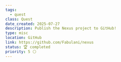 ```yaml
---
tags:
  - quest
class: Quest
date_created: 2025-07-27
description: Publish the Nexus project to GitHub!
type: misc
location: GitHub
link: https://github.com/Fabulani/nexus
status: 🏆 completed
priority: 5 ⚪
---
```


